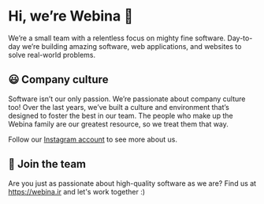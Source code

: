 # Hi, we’re Webina 👋

We’re a small team with a relentless focus on mighty fine software. Day-to-day we’re building amazing software, web applications, and websites to solve real-world problems.

## 😃 Company culture

Software isn’t our only passion. We’re passionate about company culture too! Over the last years, we’ve built a culture and environment that’s designed to foster the best in our team. The people who make up the Webina family are our greatest resource, so we treat them that way.

Follow our [Instagram account](https://www.instagram.com/webina.ir/) to see more about us.

## 🤙 Join the team

Are you just as passionate about high-quality software as we are? Find us at https://webina.ir and let's work together :)
